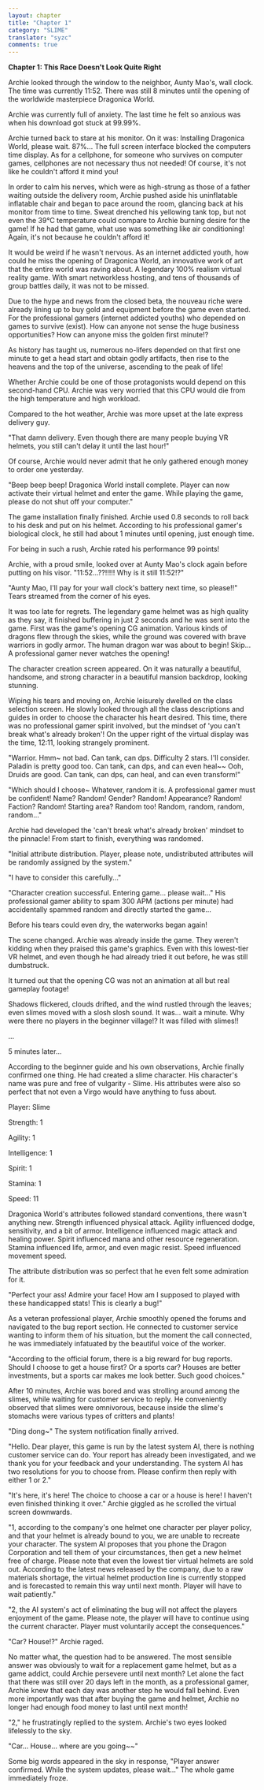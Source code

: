 ```yaml
---
layout: chapter
title: "Chapter 1"
category: "SLIME"
translator: "syzc"
comments: true
---
```


**Chapter 1: This Race Doesn't Look Quite Right**

Archie looked through the window to the neighbor, Aunty Mao's, wall clock. The time was currently 11:52. There was still 8 minutes until the opening of the worldwide masterpiece Dragonica World.

Archie was currently full of anxiety. The last time he felt so anxious was when his download got stuck at 99.99%. 

Archie turned back to stare at his monitor. On it was: Installing Dragonica World, please wait. 87%... The full screen interface blocked the computers time display. As for a cellphone, for someone who survives on computer games, cellphones are not necessary thus not needed! Of course, it's not like he couldn't afford it mind you!

In order to calm his nerves, which were as high-strung as those of a father waiting outside the delivery room, Archie pushed aside his uninflatable inflatable chair and began to pace around the room, glancing back at his monitor from time to time. Sweat drenched his yellowing tank top, but not even the 39℃ temperature could compare to Archie burning desire for the game! If he had that game, what use was something like air conditioning! Again, it's not because he couldn't afford it!

It would be weird if he wasn't nervous. As an internet addicted youth, how could he miss the opening of Dragonica World, an innovative work of art that the entire world was raving about. A legendary 100% realism virtual reality game. With smart networkless hosting, and tens of thousands of group battles daily, it was not to be missed.

Due to the hype and news from the closed beta, the nouveau riche were already lining up to buy gold and equipment before the game even started. For the professional gamers (internet addicted youths) who depended on games to survive (exist). How can anyone not sense the huge business opportunities? How can anyone miss the golden first minute!?

As history has taught us, numerous no-lifers depended on that first one minute to get a head start and obtain godly artifacts, then rise to the heavens and the top of the universe, ascending to the peak of life!

Whether Archie could be one of those protagonists would depend on this second-hand CPU. Archie was very worried that this CPU would die from the high temperature and high workload. 

Compared to the hot weather, Archie was more upset at the late express delivery guy.

"That damn delivery. Even though there are many people buying VR helmets, you still can't delay it until the last hour!"

Of course, Archie would never admit that he only gathered enough money to order one yesterday.

"Beep beep beep! Dragonica World install complete. Player can now activate their virtual helmet and enter the game. While playing the game, please do not shut off your computer."

The game installation finally finished. Archie used 0.8 seconds to roll back to his desk and put on his helmet. According to his professional gamer's biological clock, he still had about 1 minutes until opening, just enough time.

For being in such a rush, Archie rated his performance 99 points!

Archie, with a proud smile, looked over at Aunty Mao's clock again before putting on his visor. "11:52...??!!!!! Why is it still 11:52!?"

"Aunty Mao, I'll pay for your wall clock's battery next time, so please!!" Tears streamed from the corner of his eyes.

It was too late for regrets. The legendary game helmet was as high quality as they say, it finished buffering in just 2 seconds and he was sent into the game. First was the game's opening CG animation. Various kinds of dragons flew through the skies, while the ground was covered with brave warriors in godly armor. The human dragon war was about to begin! Skip... A professional gamer never watches the opening!

The character creation screen appeared. On it was naturally a beautiful, handsome, and strong character in a beautiful mansion backdrop, looking stunning.

Wiping his tears and moving on, Archie leisurely dwelled on the class selection screen. He slowly looked through all the class descriptions and guides in order to choose the character his heart desired. This time, there was no professional gamer spirit involved, but the mindset of 'you can't break what's already broken'! On the upper right of the virtual display was the time, 12:11, looking strangely prominent.

"Warrior. Hmm~ not bad. Can tank, can dps. Difficulty 2 stars. I'll consider. Paladin is pretty good too. Can tank, can dps, and can even heal~~ Ooh, Druids are good. Can tank, can dps, can heal, and can even transform!"

"Which should I choose~ Whatever, random it is. A professional gamer must be confident! Name? Random! Gender? Random! Appearance? Random! Faction? Random! Starting area? Random too! Random, random, random, random..."

Archie had developed the 'can't break what's already broken' mindset to the pinnacle! From start to finish, everything was randomed.

"Initial attribute distribution. Player, please note, undistributed attributes will be randomly assigned by the system."

"I have to consider this carefully..."

"Character creation successful. Entering game... please wait..." His professional gamer ability to spam 300 APM (actions per minute) had accidentally spammed random and directly started the game...

Before his tears could even dry, the waterworks began again!

The scene changed. Archie was already inside the game. They weren't kidding when they praised this game's graphics. Even with this lowest-tier VR helmet, and even though he had already tried it out before, he was still dumbstruck.

It turned out that the opening CG was not an animation at all but real gameplay footage!

Shadows flickered, clouds drifted, and the wind rustled through the leaves; even slimes moved with a slosh slosh sound. It was... wait a minute. Why were there no players in the beginner village!? It was filled with slimes!!

...

5 minutes later...

According to the beginner guide and his own observations, Archie finally confirmed one thing. He had created a slime character. His character's name was pure and free of vulgarity - Slime. His attributes were also so perfect that not even a Virgo would have anything to fuss about.

Player: Slime

Strength: 1

Agility: 1

Intelligence: 1

Spirit: 1

Stamina: 1

Speed: 11

Dragonica World's attributes followed standard conventions, there wasn't anything new. Strength influenced physical attack. Agility influenced dodge, sensitivity, and a bit of armor. Intelligence influenced magic attack and healing power. Spirit influenced mana and other resource regeneration. Stamina influenced life, armor, and even magic resist. Speed influenced movement speed.

The attribute distribution was so perfect that he even felt some admiration for it.

"Perfect your ass! Admire your face! How am I supposed to played with these handicapped stats! This is clearly a bug!"

As a veteran professional player, Archie smoothly opened the forums and navigated to the bug report section. He connected to customer service wanting to inform them of his situation, but the moment the call connected, he was immediately infatuated by the beautiful voice of the worker.

"According to the official forum, there is a big reward for bug reports. Should I choose to get a house first? Or a sports car? Houses are better investments, but a sports car makes me look better. Such good choices."

After 10 minutes, Archie was bored and was strolling around among the slimes, while waiting for customer service to reply. He conveniently observed that slimes were omnivorous, because inside the slime's stomachs were various types of critters and plants!

"Ding dong~" The system notification finally arrived.

"Hello. Dear player, this game is run by the latest system AI, there is nothing customer service can do. Your report has already been investigated, and we thank you for your feedback and your understanding. The system AI has two resolutions for you to choose from. Please confirm then reply with either 1 or 2."

"It's here, it's here! The choice to choose a car or a house is here! I haven't even finished thinking it over." Archie giggled as he scrolled the virtual screen downwards.

"1, according to the company's one helmet one character per player policy, and that your helmet is already bound to you, we are unable to recreate your character. The system AI proposes that you phone the Dragon Corporation and tell them of your circumstances, then get a new helmet free of charge. Please note that even the lowest tier virtual helmets are sold out. According to the latest news released by the company, due to a raw materials shortage, the virtual helmet production line is currently stopped and is forecasted to remain this way until next month. Player will have to wait patiently."

"2, the AI system's act of eliminating the bug will not affect the players enjoyment of the game. Please note, the player will have to continue using the current character. Player must voluntarily accept the consequences."

"Car? House!?" Archie raged.

No matter what, the question had to be answered. The most sensible answer was obviously to wait for a replacement game helmet, but as a game addict, could Archie persevere until next month? Let alone the fact that there was still over 20 days left in the month, as a professional gamer, Archie knew that each day was another step he would fall behind. Even more importantly was that after buying the game and helmet, Archie no longer had enough food money to last until next month!

"2," he frustratingly replied to the system. Archie's two eyes looked lifelessly to the sky.

"Car... House... where are you going~~"

Some big words appeared in the sky in response, "Player answer confirmed. While the system updates, please wait..." The whole game immediately froze.
